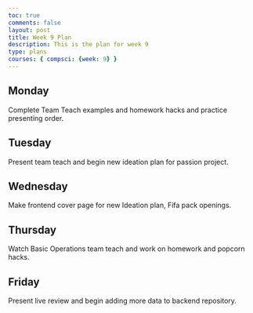 ```yaml
---
toc: true
comments: false
layout: post
title: Week 9 Plan
description: This is the plan for week 9
type: plans
courses: { compsci: {week: 9} }
---
```


## Monday
Complete Team Teach examples and homework hacks and practice presenting order.
## Tuesday
Present team teach and begin new ideation plan for passion project.
## Wednesday
Make frontend cover page for new Ideation plan, Fifa pack openings.
## Thursday
Watch Basic Operations team teach and work on homework and popcorn hacks.
## Friday
Present live review and begin adding more data to backend repository.